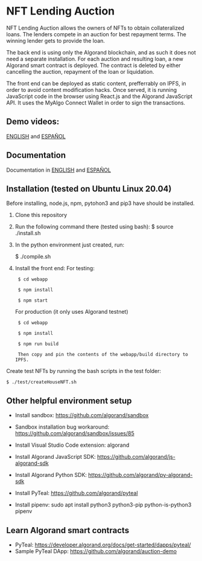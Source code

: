 # NFT Lending Auction

NFT Lending Auction allows the owners of NFTs to obtain collateralized loans. The lenders compete in an auction for best repayment terms. The winning lender gets to provide the loan.

The back end is using only the Algorand blockchain, and as such it does not need a separate installation. For each auction and resulting loan, a new Algorand smart contract is deployed. The contract is deleted by either cancelling the auction, repayment of the loan or liquidation.

The front end can be deployed as static content, prefferrably on IPFS, in order to avoid content modification hacks. Once served, it is running JavaScript code in the browser using React.js and the Algorand JavaScript API. It uses the MyAlgo Connect Wallet in order to sign the transactions.


## Demo videos: 
[ENGLISH](https://www.youtube.com/watch?v=jfCHU62Etrw) and [ESPAÑOL](https://www.youtube.com/watch?v=CXHnScXCA-U)
## Documentation

Documentation in [ENGLISH](doc/en/README.md) and [ESPAÑOL](doc/es/README.md)

## Installation (tested on Ubuntu Linux 20.04)

Before installing, node.js, npm, pytohon3 and pip3 have should be installed.

1. Clone this repository
2. Run the following command there (tested using bash):
    $ source ./install.sh
3. In the python environment just created, run:

    $ ./compile.sh

4. Install the front end:
    For testing:

        $ cd webapp

        $ npm install

        $ npm start

    For production (it only uses Algorand testnet)

        $ cd webapp

        $ npm install

        $ npm run build

        Then copy and pin the contents of the webapp/build directory to IPFS. 

Create test NFTs by running the bash scripts in the test folder:

    $ ./test/createHouseNFT.sh

## Other helpful environment setup

* Install sandbox: https://github.com/algorand/sandbox

* Sandbox installation bug workaround: https://github.com/algorand/sandbox/issues/85

* Install Visual Studio Code extension: algorand

* Install Algorand JavaScript SDK: https://github.com/algorand/js-algorand-sdk

* Install Algorand Python SDK: https://github.com/algorand/py-algorand-sdk

* Install PyTeal: https://github.com/algorand/pyteal

* Install pipenv: sudo apt install python3 python3-pip python-is-python3 pipenv

## Learn Algorand smart contracts

* PyTeal: https://developer.algorand.org/docs/get-started/dapps/pyteal/
* Sample PyTeal DApp: https://github.com/algorand/auction-demo
